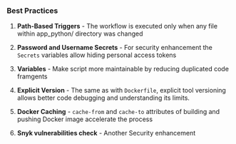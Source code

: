 
### Best Practices

1. __Path-Based Triggers__ - The workflow is executed only when any file within app_python/ directory was changed

2. __Password and Username Secrets__ - For security enhancement the `Secrets` variables allow hiding personal access tokens

3. __Variables__ - Make script more maintainable by reducing duplicated code framgents

4. __Explicit Version__ - The same as with `Dockerfile`, explicit tool versioning allows better code debugging and understanding its limits.

5. __Docker Caching__ - `cache-from` and `cache-to` attributes of building and pushing Docker image accelerate the process 

6. __Snyk vulnerabilities check__ - Another Security enhancement
